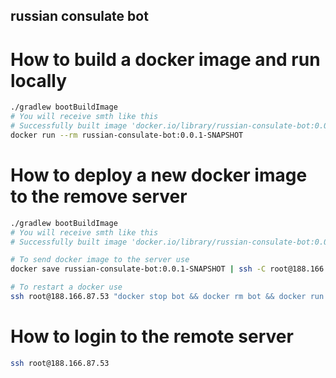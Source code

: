 russian consulate bot
----

# How to build a docker image and run locally

```bash
./gradlew bootBuildImage
# You will receive smth like this
# Successfully built image 'docker.io/library/russian-consulate-bot:0.0.1-SNAPSHOT'
docker run --rm russian-consulate-bot:0.0.1-SNAPSHOT
```

# How to deploy a new docker image to the remove server

```bash
./gradlew bootBuildImage
# You will receive smth like this
# Successfully built image 'docker.io/library/russian-consulate-bot:0.0.1-SNAPSHOT'

# To send docker image to the server use
docker save russian-consulate-bot:0.0.1-SNAPSHOT | ssh -C root@188.166.87.53 docker load

# To restart a docker use
ssh root@188.166.87.53 "docker stop bot && docker rm bot && docker run --name=bot --restart=always -d russian-consulate-bot:0.0.1-SNAPSHOT"
```

# How to login to the remote server
```bash
ssh root@188.166.87.53
```

